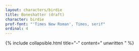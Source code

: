 ```yaml
---
layout: characters/birdie
title: Boneshatter (draft)
character: birdie
prof-font: "'Times New Roman', Times, serif"
ordinal: 4
---
```

{% include collapsible.html title="-" content="
<span class='note'>unwritten
" %}